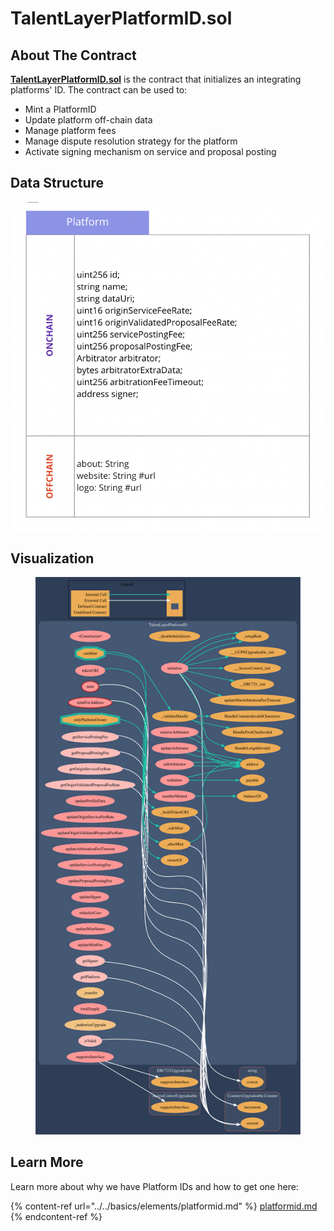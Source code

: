 # TalentLayerPlatformID.sol

## **About The Contract**

[**TalentLayerPlatformID.sol**](https://github.com/TalentLayer/talentlayer-id-contracts/blob/main/contracts/TalentLayerPlatformID.sol) is the contract that initializes an integrating platforms' ID. The contract can be used to:

* Mint a PlatformID
* Update platform off-chain data&#x20;
* Manage platform fees
* Manage dispute resolution strategy for the platform&#x20;
* Activate signing mechanism on service and proposal posting

## Data Structure

![](../../.gitbook/assets/image.png)



## Visualization

<figure><img src="../../.gitbook/assets/platform2.svg" alt=""><figcaption></figcaption></figure>

## Learn More

Learn more about why we have Platform IDs and how to get one here:

{% content-ref url="../../basics/elements/platformid.md" %}
[platformid.md](../../basics/elements/platformid.md)
{% endcontent-ref %}
